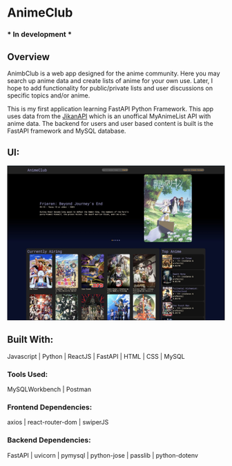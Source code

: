 # AnimeClub  
### * In development *      

## Overview   
AnimbClub is a web app designed for the anime community. Here you may search up anime data and create lists of anime for your own use. Later, I hope to add functionality for public/private lists and user discussions on specific topics and/or anime.

This is my first application learning FastAPI Python Framework. This app uses data from the [JikanAPI](https://jikan.moe/) which is an unoffical MyAnimeList API with anime data. The backend for users and user based content is built is the FastAPI framework and MySQL database. 

## UI: 
![Example UI](/client/src/assets/AnimeListUI2.jpg)

## Built With:     
Javascript | Python | ReactJS | FastAPI | HTML | CSS | MySQL  

### Tools Used:
MySQLWorkbench | Postman 

### Frontend Dependencies:   
axios | react-router-dom | swiperJS

### Backend Dependencies:  
FastAPI | uvicorn | pymysql | python-jose | passlib | python-dotenv 